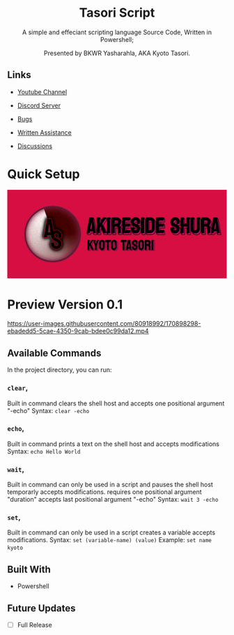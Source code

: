<h1 align="center">Tasori Script</h1>
<p align="center">A simple and effeciant scripting language Source Code, Written in Powershell;</p>
<p align="center">Presented by BKWR Yasharahla, AKA Kyoto Tasori.</p>

## Links

- [Youtube Channel](https://www.youtube.com/channel/UCEQPnxJLRZ0AFVbspZM3oNg "Kyoto_Tasori")

- [Discord Server](https://discord.gg/ZwzWuzRtAk "Support and Community Server")

- [Bugs](https://github.com/Oktan-Burg/Tasocript-Language/issues "Issues Page")
- [Written Assistance](https://github.com/Oktan-Burg/Tasocript-Language/wiki)
- [Discussions](https://github.com/Oktan-Burg/Tasocript-Language/discussions)

# Quick Setup

![Home Page](/img/banner.png "Home Page")
# Preview Version 0.1
https://user-images.githubusercontent.com/80918992/170898298-ebadedd5-5cae-4350-9cab-bdee0c99da12.mp4

## Available Commands

In the project directory, you can run:

### `clear`,

Built in command clears the shell host and accepts one positional argument "-echo"
Syntax: `clear -echo`

### `echo`,

Built in command prints a text on the shell host and accepts modifications
Syntax: `echo Hello World`
### `wait`,

Built in command can only be used in a script and pauses the shell host temporarly accepts modifications.
requires one positional argument "duration"
accepts last positional argument "-echo"
Syntax: `wait 3 -echo`

### `set`,

Built in command can only be used in a script creates a variable accepts modifications.
Syntax: `set (variable-name) (value)`
Example: `set name kyoto`

## Built With

- Powershell

## Future Updates

- [ ] Full Release
